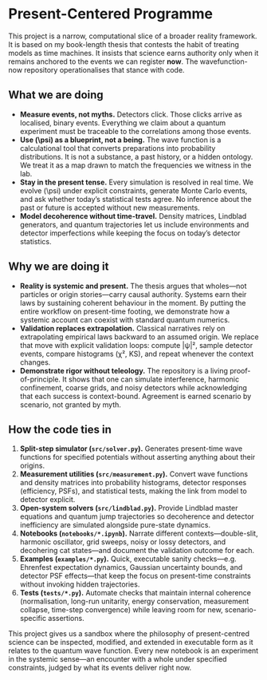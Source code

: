 # Present-Centered Programme

This project is a narrow, computational slice of a broader reality framework. It is based on my book-length thesis that contests the habit of treating models as time machines. It insists that science earns authority only when it remains anchored to the events we can register **now**. The wavefunction-now repository operationalises that stance with code.

## What we are doing

- **Measure events, not myths.** Detectors click. Those clicks arrive as localised, binary events. Everything we claim about a quantum experiment must be traceable to the correlations among those events.
- **Use \(\psi\) as a blueprint, not a being.** The wave function is a calculational tool that converts preparations into probability distributions. It is not a substance, a past history, or a hidden ontology. We treat it as a map drawn to match the frequencies we witness in the lab.
- **Stay in the present tense.** Every simulation is resolved in real time. We evolve \(\psi\) under explicit constraints, generate Monte Carlo events, and ask whether today’s statistical tests agree. No inference about the past or future is accepted without new measurements.
- **Model decoherence without time-travel.** Density matrices, Lindblad generators, and quantum trajectories let us include environments and detector imperfections while keeping the focus on today’s detector statistics.

## Why we are doing it

- **Reality is systemic and present.** The thesis argues that wholes—not particles or origin stories—carry causal authority. Systems earn their laws by sustaining coherent behaviour in the moment. By putting the entire workflow on present-time footing, we demonstrate how a systemic account can coexist with standard quantum numerics.
- **Validation replaces extrapolation.** Classical narratives rely on extrapolating empirical laws backward to an assumed origin. We replace that move with explicit validation loops: compute |ψ|², sample detector events, compare histograms (χ², KS), and repeat whenever the context changes.
- **Demonstrate rigor without teleology.** The repository is a living proof-of-principle. It shows that one can simulate interference, harmonic confinement, coarse grids, and noisy detectors while acknowledging that each success is context-bound. Agreement is earned scenario by scenario, not granted by myth.

## How the code ties in

1. **Split-step simulator (`src/solver.py`).** Generates present-time wave functions for specified potentials without asserting anything about their origins.
2. **Measurement utilities (`src/measurement.py`).** Convert wave functions and density matrices into probability histograms, detector responses (efficiency, PSFs), and statistical tests, making the link from model to detector explicit.
3. **Open-system solvers (`src/lindblad.py`).** Provide Lindblad master equations and quantum jump trajectories so decoherence and detector inefficiency are simulated alongside pure-state dynamics.
4. **Notebooks (`notebooks/*.ipynb`).** Narrate different contexts—double-slit, harmonic oscillator, grid sweeps, noisy or lossy detectors, and decohering cat states—and document the validation outcome for each.
5. **Examples (`examples/*.py`).** Quick, executable sanity checks—e.g. Ehrenfest expectation dynamics, Gaussian uncertainty bounds, and detector PSF effects—that keep the focus on present-time constraints without invoking hidden trajectories.
6. **Tests (`tests/*.py`).** Automate checks that maintain internal coherence (normalisation, long-run unitarity, energy conservation, measurement collapse, time-step convergence) while leaving room for new, scenario-specific assertions.

This project gives us a sandbox where the philosophy of present-centred science can be inspected, modified, and extended in executable form as it relates to the quantum wave function. Every new notebook is an experiment in the systemic sense—an encounter with a whole under specified constraints, judged by what its events deliver right now.
